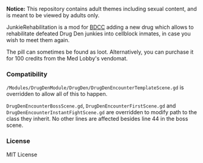 **Notice:** This repository contains adult themes including sexual content, and is meant to be viewed by adults only.

JunkieRehabilitation is a mod for [BDCC](https://github.com/Alexofp/BDCC) adding a new drug which allows to rehabilitate defeated Drug Den junkies into cellblock inmates, in case you wish to meet them again.

The pill can sometimes be found as loot. Alternatively, you can purchase it for 100 credits from the Med Lobby's vendomat.

### Compatibility
`/Modules/DrugDenModule/DrugDen/DrugDenEncounterTemplateScene.gd` is overridden to allow all of this to happen.

`DrugDenEncounterBossScene.gd`, `DrugDenEncounterFirstScene.gd` and `DrugDenEncounterInstantFightScene.gd` are overridden to modify path to the class they inherit. No other lines are affected besides line 44 in the boss scene.

### License
MIT License